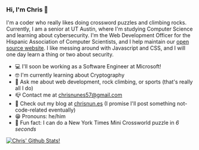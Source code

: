 ### Hi, I'm Chris 👋

I'm a coder who really likes doing crossword puzzles and climbing rocks. Currently, I am a senior at UT Austin, where I'm studying Computer Science and learning about cybersecurity. I'm the Web Development Officer for the Hispanic Association of Computer Scientists, and I help maintain our [open source website](https://github.com/chrisnunes57/hacs-opensource). I like messing around with Javascript and CSS, and I will one day learn a thing or two about security.

  - 💻 I'll soon be working as a Software Engineer at Microsoft!
  - 🤓 I'm currently learning about Cryptography
  - 💬 Ask me about web development, rock climbing, or sports (that's really all I do)
  - 📪 Contact me at [chrisnunes57@gmail.com](mailto:chrisnunes57@gmail.com)
  - 🥵 Check out my blog at [chrisnun.es](https://chrisnun.es) (I promise I'll post something not-code-related eventually)
  - 😁 Pronouns: he/him
  - 🤯 Fun fact: I can do a New York Times Mini Crossworld puzzle in *6 seconds*
    
  [![Chris' Github Stats!](https://github-readme-stats.vercel.app/api?username=chrisnunes57)](https://github.com/anuraghazra/github-readme-stats)
  
  
<!--
**chrisnunes57/chrisnunes57** is a ✨ _special_ ✨ repository because its `README.md` (this file) appears on your GitHub profile.

Here are some ideas to get you started:

- 🔭 I’m currently working on ...
- 🌱 I’m currently learning ...
- 👯 I’m looking to collaborate on ...
- 🤔 I’m looking for help with ...
- 💬 Ask me about ...
- 📫 How to reach me: ...
- 😄 Pronouns: ...
- ⚡ Fun fact: ...
-->
